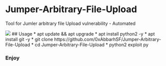 # Jumper-Arbitrary-File-Upload
Tool for Jumler arbitrary file Upload vulnerability - Automated 

<img src="https://raw.githubusercontent.com/0xAbbarhSF/Jumper-Arbitrary-File-Upload/main/images%20(4).png">
## Usage
 * apt update && apt upgrade
 * apt install python2 -y
 * apt install git -y
 * git clone https://github.com/0xAbbarhSF/Jumper-Arbitrary-File-Upload
 * cd Jumper-Arbitrary-File-Upload
 * python2 exploit py

### Enjoy 
